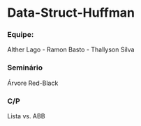 # Data-Struct-Huffman

### Equipe:
  Alther Lago -
  Ramon Basto - 
  Thallyson Silva
  
### Seminário
  Árvore Red-Black
  
### C/P
  Lista vs. ABB
  
